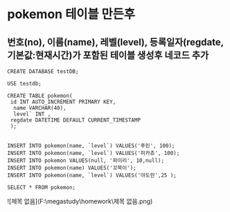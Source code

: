 # pokemon 테이블 만든후

## 번호(no),  이름(name), 레벨(level), 등록일자(regdate, 기본값:현재시간)가 포함된 테이블 생성후 네코드 추가

```mysql
CREATE DATABASE testDB;

USE testdb;

CREATE TABLE pokemon(
 id INT AUTO_INCREMENT PRIMARY KEY,
  name VARCHAR(40),
  level` INT ,
 regdate DATETIME DEFAULT CURRENT_TIMESTAMP
 );


INSERT INTO pokemon(name, `level`) VALUES('푸린', 100);
INSERT INTO pokemon(name, `level`) VALUES('피카츄', 100);
INSERT INTO pokemon VALUES(null, '파이리', 10,null);
INSERT INTO pokemon(name) VALUES('꼬북이');
INSERT INTO pokemon(name, `level`) VALUES('야도란',25 );

SELECT * FROM pokemon;

```

![제목 없음](F:\megastudy\homework\제목 없음.png)
